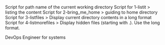 Script for path name of the current working directory
Script for 1-listit > listing the content
Script for 2-bring_me_home > guiding to home directory 
Script for 3-listfiles > Display current directory contents in a long format
Script for 4-listmorefiles > Display hidden files (starting with .). Use the long format.

DevOps Engineer for systems
